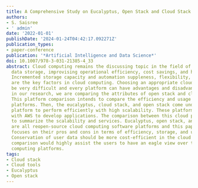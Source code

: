 ```yaml
---
title: A Comprehensive Study on Eucalyptus, Open Stack and Cloud Stack
authors:
- S. Saisree
- ' admin'
date: '2022-01-01'
publishDate: '2024-01-24T04:42:17.092271Z'
publication_types:
- paper-conference
publication: '*Artificial Intelligence and Data Science*'
doi: 10.1007/978-3-031-21385-4_33
abstract: Cloud computing remains the discussing topic in the field of deploying applications,
  data storage, improvising operational efficiency, cost savings, and high performance.
  Incremented storage capacity and automation suppleness, flexibility, and scalability
  are the key factors in cloud computing. Choosing an appropriate cloud platform can
  be very difficult and every platform can have advantages and disadvantages. So,
  in our research, we are comparing the attributes of open stack and cloud stack.
  This platform comparison intends to compare the efficiency and usage of the cloud
  platforms. Then, the eucalyptus, cloud stack, and open stack come under the cloud
  platform to perform efficiently with high scalability. These platforms can go hybrid
  with AWS to develop applications. The comparison between this cloud platforms is
  to summarize the scalability and services. Eucalyptus, open stack, and cloud stack
  are all reopen-source cloud computing software platforms and this paper heavily
  focuses on their pros and cons in terms of efficiency, storage, and usage parameters.
  Conservation of user data should be more cost-efficient in the cloud and these tools
  comparison would highly assist the users to have an eagle view over the major cloud
  computing platforms.
tags:
- Cloud stack
- Cloud tools
- Eucalyptus
- Open stack
---
```

